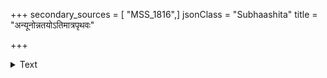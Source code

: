 +++
secondary_sources = [ "MSS_1816",]
jsonClass = "Subhaashita"
title = "अन्यूनोन्नतयोऽतिमात्रपृथवः"

+++

<details><summary>Text</summary>

अन्यूनोन्नतयोऽतिमात्रपृथवः पृथ्वीधरश्रीभृतस् तन्वन्तः कनकावलीभिरुपमां सौदामनीदामभिः।  
वर्षन्तः शममानयन्नुपलसच्छृङ्गारलेखायुधाः काले कालियकायकालवपुषः पांसून् गजाम्भोमुचः॥
</details>
